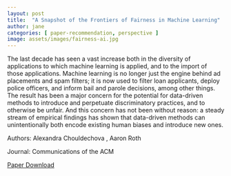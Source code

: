 ```yaml
---
layout: post
title:  "A Snapshot of the Frontiers of Fairness in Machine Learning"
author: jane
categories: [ paper-recommendation, perspective ]
image: assets/images/fairness-ai.jpg
---
```


The last decade has seen a vast increase both in the diversity of applications to which machine learning is applied, and to the import of those applications. Machine learning is no longer just the engine behind ad placements and spam filters; it is now used to filter loan applicants, deploy police officers, and inform
bail and parole decisions, among other things. The result has been a major concern for the potential for data-driven methods to introduce and perpetuate discriminatory practices, and to otherwise be unfair. And this concern has not been without reason: a steady stream of empirical findings has shown that data-driven methods can unintentionally both encode existing human biases and introduce new ones.

Authors: Alexandra Chouldechova , Aaron Roth

Journal: Communications of the ACM

[Paper Download](https://dl.acm.org/doi/abs/10.1145/3376898)